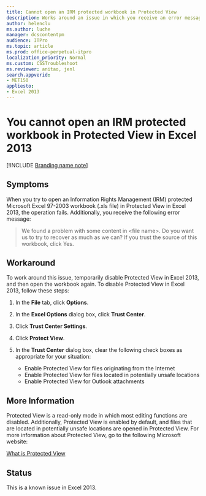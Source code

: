 ```yaml
---
title: Cannot open an IRM protected workbook in Protected View
description: Works around an issue in which you receive an error message and you cannot open an IRM protected Excel 97-2003 workbook. This issue occurs when you try to open the workbook in Protected View in Excel 2013.
author: helenclu
ms.author: luche
manager: dcscontentpm
audience: ITPro 
ms.topic: article 
ms.prod: office-perpetual-itpro
localization_priority: Normal
ms.custom: CSSTroubleshoot
ms.reviewer: anitao, jenl 
search.appverid: 
- MET150
appliesto:
- Excel 2013
---
```


# You cannot open an IRM protected workbook in Protected View in Excel 2013

[!INCLUDE [Branding name note](../../../includes/branding-name-note.md)]

## Symptoms

When you try to open an Information Rights Management (IRM) protected Microsoft Excel 97-2003 workbook (.xls file) in Protected View in Excel 2013, the operation fails. Additionally, you receive the following error message:

> We found a problem with some content in \<file name>. Do you want us to try to recover as much as we can? If you trust the source of this workbook, click Yes.

## Workaround

To work around this issue, temporarily disable Protected View in Excel 2013, and then open the workbook again. To disable Protected View in Excel 2013, follow these steps:

1. In the **File** tab, click **Options**.
2. In the **Excel Options** dialog box, click **Trust Center**.
3. Click **Trust Center Settings**.
4. Click **Protect View**.
5. In the **Trust Center** dialog box, clear the following check boxes as appropriate for your situation:

   - Enable Protected View for files originating from the Internet
   - Enable Protected View for files located in potentially unsafe locations
   - Enable Protected View for Outlook attachments

## More Information

Protected View is a read-only mode in which most editing functions are disabled. Additionally, Protected View is enabled by default, and files that are located in potentially unsafe locations are opened in Protected View. For more information about Protected View, go to the following Microsoft website:

[What is Protected View](https://office.microsoft.com/excel-help/what-is-protected-view-ha010355931.aspx)

## Status

This is a known issue in Excel 2013.
